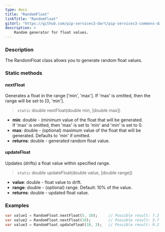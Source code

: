 ```yaml
---
type: docs
title: "RandomFloat"
linkTitle: "RandomFloat"
gitUrl: "https://github.com/pip-services3-dart/pip-services3-commons-dart"
description: >
    Random generator for float values.
---
```


### Description

The RandomFloat class allows you to generate random float values.

### Static methods

#### nextFloat
Generates a float in the range ['min', 'max']. If 'max' is omitted, then the range will be set to [0, 'min'].

> `static` double nextFloat(double min, [double max])

- **min**: double - (minimum value of the float that will be generated.   
If 'max' is omitted, then 'max' is set to 'min' and 'min' is set to 0.
- **max**: double - (optional) maximum value of the float that will be generated. Defaults to 'min' if omitted.
- **returns**: double - generated random float value.

#### updateFloat
Updates (drifts) a float value within specified range.

> `static` double updateFloat(double value, [double range])

- **value**: double - float value to drift.
- **range**: double - (optional) range. Default: 10% of the value.
- **returns**: double - updated float value.

### Examples

```dart
var value1 = RandomFloat.nextFloat(5, 10);     // Possible result: 7.3
var value2 = RandomFloat.nextFloat(10);        // Possible result: 3.7
var value3 = RandomFloat.updateFloat(10, 3);   // Possible result: 9.2

```
